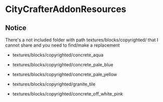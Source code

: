 # CityCrafterAddonResources


## Notice

There's a not included folder with path textures/blocks/copyrighted/ that I cannot share and you need to find/make a replacement

* textures/blocks/copyrighted/concrete_aqua
* textures/blocks/copyrighted/concrete_pale_blue
* textures/blocks/copyrighted/concrete_pale_yellow
* textures/blocks/copyrighted/granite_tile

* textures/blocks/copyrighted/concrete_off_white_pink
